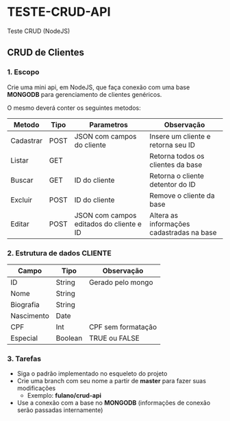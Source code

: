 # TESTE-CRUD-API
Teste CRUD (NodeJS)

## CRUD de Clientes
### 1. Escopo
Crie uma mini api, em NodeJS, que faça conexão com uma base **MONGODB** para gerenciamento de clientes genéricos.

O mesmo deverá conter os seguintes metodos: 

Metodo          | Tipo    | Parametros                                | Observação
--------------- | ------- | ----------------------------------------- | --------------------------------------------
Cadastrar       | POST    | JSON com campos do cliente                | Insere um cliente e retorna seu ID
Listar          | GET     |                                           | Retorna todos os clientes da base
Buscar          | GET     | ID do cliente                             | Retorna o cliente detentor do ID
Excluir         | POST    | ID do cliente                             | Remove o cliente da base
Editar          | POST    | JSON com campos editados do cliente e ID  | Altera as informações cadastradas na base
    
### 2. Estrutura de dados CLIENTE
Campo        | Tipo    | Observação
------------ | ------- | ----------
ID           | String  | Gerado pelo mongo
Nome         | String  |
Biografia    | String  |
Nascimento   | Date    |
CPF          | Int     | CPF sem formatação
Especial     | Boolean | TRUE ou FALSE

### 3. Tarefas
* Siga o padrão implementado no esqueleto do projeto
* Crie uma branch com seu nome a partir de **master** para fazer suas modificações
  * Exemplo: **fulano/crud-api**
* Use a conexão com a base no **MONGODB** (informações de conexão serão passadas internamente)
